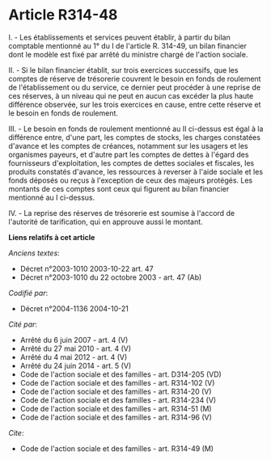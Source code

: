 # Article R314-48

I. - Les établissements et services peuvent établir, à partir du bilan comptable mentionné au 1° du I de l'article R. 314-49,
un bilan financier dont le modèle est fixé par arrêté du ministre chargé de l'action sociale.

II. - Si le bilan financier établit, sur trois exercices successifs, que les comptes de réserve de trésorerie couvrent le
besoin en fonds de roulement de l'établissement ou du service, ce dernier peut procéder à une reprise de ces réserves, à un
niveau qui ne peut en aucun cas excéder la plus haute différence observée, sur les trois exercices en cause, entre cette
réserve et le besoin en fonds de roulement.

III. - Le besoin en fonds de roulement mentionné au II ci-dessus est égal à la différence entre, d'une part, les comptes de
stocks, les charges constatées d'avance et les comptes de créances, notamment sur les usagers et les organismes payeurs, et
d'autre part les comptes de dettes à l'égard des fournisseurs d'exploitation, les comptes de dettes sociales et fiscales, les
produits constatés d'avance, les ressources à reverser à l'aide sociale et les fonds déposés ou reçus à l'exception de ceux
des majeurs protégés. Les montants de ces comptes sont ceux qui figurent au bilan financier mentionné au I ci-dessus.

IV. - La reprise des réserves de trésorerie est soumise à l'accord de l'autorité de tarification, qui en approuve aussi le
montant.

**Liens relatifs à cet article**

_Anciens textes_:

  - Décret n°2003-1010 2003-10-22 art. 47
  - Décret n°2003-1010 du 22 octobre 2003 - art. 47 (Ab)

_Codifié par_:

  - Décret n°2004-1136 2004-10-21

_Cité par_:

  - Arrêté du 6 juin 2007 - art. 4 (V)
  - Arrêté du 27 mai 2010 - art. 4 (V)
  - Arrêté du 4 mai 2012 - art. 4 (V)
  - Arrêté du 24 juin 2014 - art. 5 (V)
  - Code de l'action sociale et des familles - art. D314-205 (VD)
  - Code de l'action sociale et des familles - art. R314-102 (V)
  - Code de l'action sociale et des familles - art. R314-20 (V)
  - Code de l'action sociale et des familles - art. R314-234 (V)
  - Code de l'action sociale et des familles - art. R314-51 (M)
  - Code de l'action sociale et des familles - art. R314-96 (V)

_Cite_:

  - Code de l'action sociale et des familles - art. R314-49 (M)
